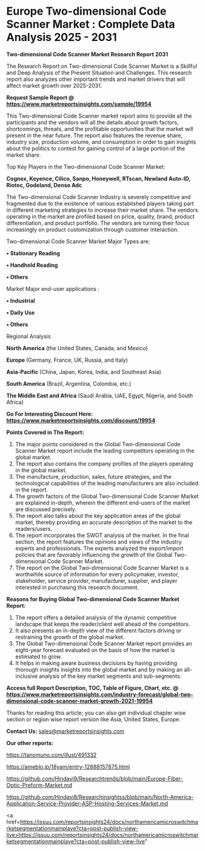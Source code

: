 # Europe Two-dimensional Code Scanner Market : Complete Data Analysis 2025 - 2031

<strong>Two-dimensional Code Scanner Market Research Report 2031</strong>

The Research Report on Two-dimensional Code Scanner Market is a Skillful and Deep Analysis of the Present Situation and Challenges. This research report also analyzes other important trends and market drivers that will affect market growth over 2025-2031.

<strong>Request Sample Report @ <a href=https://www.marketreportsinsights.com/sample/19954>https://www.marketreportsinsights.com/sample/19954</a></strong>

This Two-dimensional Code Scanner market report aims to provide all the participants and the vendors will all the details about growth factors, shortcomings, threats, and the profitable opportunities that the market will present in the near future. The report also features the revenue share, industry size, production volume, and consumption in order to gain insights about the politics to contest for gaining control of a large portion of the market share.

Top Key Players in the Two-dimensional Code Scanner Market:

<strong>Cognex, Keyence, Cilico, Sanpo, Honeywell, RTscan, Newland Auto-ID, Riotec, Godeland, Denso Adc</strong>

The Two-dimensional Code Scanner Industry is severely competitive and fragmented due to the existence of various established players taking part in different marketing strategies to increase their market share. The vendors operating in the market are profiled based on price, quality, brand, product differentiation, and product portfolio. The vendors are turning their focus increasingly on product customization through customer interaction.

Two-dimensional Code Scanner Market Major Types are:

<strong>• Stationary Reading

• Handheld Reading

• Others</strong>

Market Major end-user applications :

<strong>• Industrial

• Daily Use

• Others</strong>

Regional Analysis

</u><strong><b>North America</b></strong> (the United States, Canada, and Mexico)

<strong><b>Europe </b></strong>(Germany, France, UK, Russia, and Italy)

<strong><b>Asia-Pacific</b></strong> (China, Japan, Korea, India, and Southeast Asia)

<strong><b>South America</b></strong> (Brazil, Argentina, Colombia, etc.)

<strong><b>The Middle East and Africa</b></strong> (Saudi Arabia, UAE, Egypt, Nigeria, and South Africa)

<strong>Go For Interesting Discount Here: <a href=https://www.marketreportsinsights.com/discount/19954>https://www.marketreportsinsights.com/discount/19954</a></strong>

<strong>Points Covered in The Report:</strong>
<ol>
  <li>The major points considered in the Global Two-dimensional Code Scanner Market report include the leading competitors operating in the global market.</li>
  <li>The report also contains the company profiles of the players operating in the global market.</li>
  <li>The manufacture, production, sales, future strategies, and the technological capabilities of the leading manufacturers are also included in the report.</li>
  <li>The growth factors of the Global Two-dimensional Code Scanner Market are explained in-depth, wherein the different end-users of the market are discussed precisely.</li>
  <li>The report also talks about the key application areas of the global market, thereby providing an accurate description of the market to the readers/users.</li>
  <li>The report incorporates the SWOT analysis of the market. In the final section, the report features the opinions and views of the industry experts and professionals. The experts analyzed the export/import policies that are favorably influencing the growth of the Global Two-dimensional Code Scanner Market.</li>
  <li>The report on the Global Two-dimensional Code Scanner Market is a worthwhile source of information for every policymaker, investor, stakeholder, service provider, manufacturer, supplier, and player interested in purchasing this research document.</li>
</ol>
<strong>Reasons for Buying Global Two-dimensional Code Scanner Market Report:</strong>

<ol>
  <li>The report offers a detailed analysis of the dynamic competitive landscape that keeps the reader/client well ahead of the competitors.</li>
  <li>It also presents an in-depth view of the different factors driving or restraining the growth of the global market.</li>
  <li>The Global Two-dimensional Code Scanner Market report provides an eight-year forecast evaluated on the basis of how the market is estimated to grow.</li>
  <li>It helps in making aware business decisions by having providing thorough insights insights into the global market and by making an all-inclusive analysis of the key market segments and sub-segments.</li>
</ol>
<strong>Access full Report Description, TOC, Table of Figure, Chart, etc. @ <a href=https://www.marketreportsinsights.com/industry-forecast/global-two-dimensional-code-scanner-market-growth-2021-19954>https://www.marketreportsinsights.com/industry-forecast/global-two-dimensional-code-scanner-market-growth-2021-19954</a></strong>


Thanks for reading this article; you can also get individual chapter wise section or region wise report version like Asia, United States, Europe.

<strong>Contact Us:</strong>
sales@marketreportsinsights.com

<strong>Our other reports:</strong>

<a href=https://tanomuno.com/illust/491332>https://tanomuno.com/illust/491332</a>

<a href=https://ameblo.jp/18yam/entry-12888157875.html>https://ameblo.jp/18yam/entry-12888157875.html</a>

<a href=https://github.com/Hindavi9/Researchtrends/blob/main/Europe-Fiber-Optic-Preform-Market.md>https://github.com/Hindavi9/Researchtrends/blob/main/Europe-Fiber-Optic-Preform-Market.md</a>

<a href=https://github.com/Hindavi8/Researchinsightss/blob/main/North-America-Application-Service-Provider-ASP-Hosting-Services-Market.md>https://github.com/Hindavi8/Researchinsightss/blob/main/North-America-Application-Service-Provider-ASP-Hosting-Services-Market.md</a>

<a href=https://issuu.com/reportsinsights24/docs/northamericamicroswitchmarketsegmentationmainplaye?cta=post-publish-view-live>https://issuu.com/reportsinsights24/docs/northamericamicroswitchmarketsegmentationmainplaye?cta=post-publish-view-live</a>"
